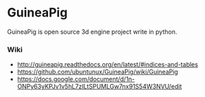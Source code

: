 # GuineaPig
GuineaPig is open source 3d engine project write in python.

### Wiki
* http://guineapig.readthedocs.org/en/latest/#indices-and-tables
* https://github.com/ubuntunux/GuineaPig/wiki/GuineaPig
* https://docs.google.com/document/d/1n-ONPy63yKPJv1v5hL7zILtSPUMLGw7nx91S54W3NVU/edit

